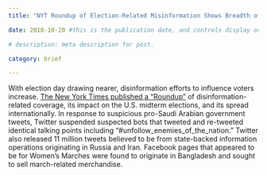 ```yaml
---
title: "NYT Roundup of Election-Related Misinformation Shows Breadth of Fake News"

date: 2018-10-20 #this is the publication date, and controls display order.

# description: meta description for post.

category: brief

---
```


With election day drawing nearer, disinformation efforts to influence voters increase. [The New York Times published a “Roundup”][link] of disinformation-related coverage, its impact on the U.S. midterm elections, and its spread internationally. In response to suspicious pro-Saudi Arabian government tweets, Twitter suspended suspected bots that tweeted and re-tweeted identical talking points including “#unfollow_enemies_of_the_nation.” Twitter also released 11 million tweets believed to be from state-backed information operations originating in Russia and Iran. Facebook pages that appeared to be for Women’s Marches were found to originate in Bangladesh and sought to sell march-related merchandise. 

[link]: https://www.nytimes.com/2018/10/20/us/politics/2018-digital-misinformation-roundup.html?login=email&auth=login-email

